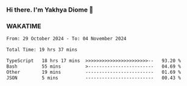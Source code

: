 ### Hi there. I'm Yakhya Diome 👋

### WAKATIME
<!--START_SECTION:waka-->

```txt
From: 29 October 2024 - To: 04 November 2024

Total Time: 19 hrs 37 mins

TypeScript   18 hrs 17 mins  >>>>>>>>>>>>>>>>>>>>>>>--   93.20 %
Bash         55 mins         >------------------------   04.69 %
Other        19 mins         -------------------------   01.69 %
JSON         5 mins          -------------------------   00.43 %
```

<!--END_SECTION:waka-->
